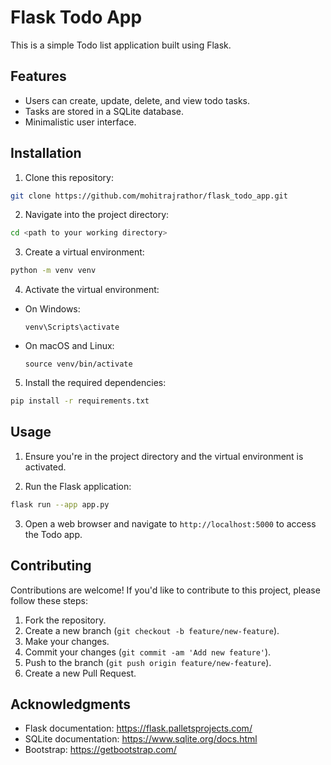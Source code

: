 # Flask Todo App

This is a simple Todo list application built using Flask.

## Features

- Users can create, update, delete, and view todo tasks.
- Tasks are stored in a SQLite database.
- Minimalistic user interface.

## Installation

1. Clone this repository:
```bash
git clone https://github.com/mohitrajrathor/flask_todo_app.git
```


2. Navigate into the project directory:
```bash 
cd <path to your working directory>
```


3. Create a virtual environment:
```bash
python -m venv venv
```


4. Activate the virtual environment:
- On Windows:
  ```
  venv\Scripts\activate
  ```
- On macOS and Linux:
  ```
  source venv/bin/activate
  ```

5. Install the required dependencies:
```bash
pip install -r requirements.txt
```


## Usage

1. Ensure you're in the project directory and the virtual environment is activated.

2. Run the Flask application:
```bash
flask run --app app.py
```


3. Open a web browser and navigate to `http://localhost:5000` to access the Todo app.

## Contributing

Contributions are welcome! If you'd like to contribute to this project, please follow these steps:

1. Fork the repository.
2. Create a new branch (`git checkout -b feature/new-feature`).
3. Make your changes.
4. Commit your changes (`git commit -am 'Add new feature'`).
5. Push to the branch (`git push origin feature/new-feature`).
6. Create a new Pull Request.


## Acknowledgments

- Flask documentation: https://flask.palletsprojects.com/
- SQLite documentation: https://www.sqlite.org/docs.html
- Bootstrap: https://getbootstrap.com/
